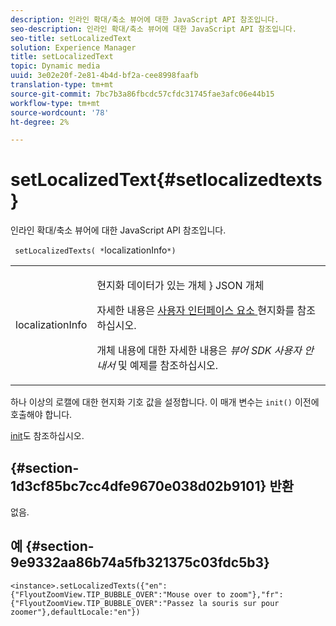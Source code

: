 ```yaml
---
description: 인라인 확대/축소 뷰어에 대한 JavaScript API 참조입니다.
seo-description: 인라인 확대/축소 뷰어에 대한 JavaScript API 참조입니다.
seo-title: setLocalizedText
solution: Experience Manager
title: setLocalizedText
topic: Dynamic media
uuid: 3e02e20f-2e81-4b4d-bf2a-cee8998faafb
translation-type: tm+mt
source-git-commit: 7bc7b3a86fbcdc57cfdc31745fae3afc06e44b15
workflow-type: tm+mt
source-wordcount: '78'
ht-degree: 2%

---
```



# setLocalizedText{#setlocalizedtexts}

인라인 확대/축소 뷰어에 대한 JavaScript API 참조입니다.

` setLocalizedTexts( *`localizationInfo`*)`

<table id="table_896DFF34A68A403DB93A6D597461A573"> 
 <tbody> 
  <tr> 
   <td colname="col1"> <p> <span class="codeph"> <span class="varname"> localizationInfo  </span> </span> </p> </td> 
   <td colname="col2"> <p> 현지화 데이터가 있는 <span class="codeph"> 개체 </span>} JSON 개체 </p> <p>자세한 내용은 <a href="../../../c-html5-s7-aem-asset-viewers/c-html5-inlinezoom-viewer-about/c-html5-inlinezoom-viewer-localization.md#concept-6c8e58c611934e93ae3f211f46e15c27" format="dita" scope="local"> 사용자 인터페이스 요소 </a> 현지화를 참조하십시오. </p> <p>개체 내용에 대한 자세한 내용은 <i>뷰어 SDK 사용자 안내서</i> 및 예제를 참조하십시오. </p> </td> 
  </tr> 
 </tbody> 
</table>

하나 이상의 로캘에 대한 현지화 기호 값을 설정합니다. 이 매개 변수는 `init()` 이전에 호출해야 합니다.

[init](../../../c-html5-s7-aem-asset-viewers/c-html5-video-reference/c-html5-video-viewer-20-javascriptapiref/r-html5-video-viewer-20-javascriptapiref-init.md#reference-3b570ba8b35045d6b30fb178c21a66c6)도 참조하십시오.

## {#section-1d3cf85bc7cc4dfe9670e038d02b9101} 반환

없음.

## 예 {#section-9e9332aa86b74a5fb321375c03fdc5b3}

```
<instance>.setLocalizedTexts({"en":{"FlyoutZoomView.TIP_BUBBLE_OVER":"Mouse over to zoom"},"fr":{"FlyoutZoomView.TIP_BUBBLE_OVER":"Passez la souris sur pour zoomer"},defaultLocale:"en"})
```

